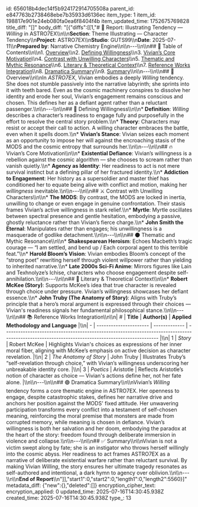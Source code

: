 id: 656018b4dec14f5b924172914705508a
parent_id: e847763b2738468ebe7b35933d6136ec
item_type: 1
item_id: 198817e901e24eb080fa0ea6f8404f4b
item_updated_time: 1752675769828
title_diff: "[]"
body_diff: "[{\"diffs\":[[1,\"# 📘 Report: Illustrating Tendency — *Willing* in ASTRO7EX\\\n\\\n**Section**: Theme Illustrating — Character Tendency\\\n**Project**: ASTRO7EX\\\n**Studio**: GUTS99\\\n**Date**: 2025-07-11\\\n**Prepared by**: Narrative Chemistry Engine\\\n\\\n---\\\n\\\n## 📓 Table of Contents\\\n\\\n1. [Overview](#overview)\\\n2. [Defining Willingness](#defining-willingness)\\\n3. [Vivian’s Core Motivation](#vivians-core-motivation)\\\n4. [Contrast with Unwilling Characters](#contrast-with-unwilling-characters)\\\n5. [Thematic and Mythic Resonance](#thematic-and-mythic-resonance)\\\n6. [Literary & Theoretical Context](#literary--theoretical-context)\\\n7. [Reference Works Integration](#reference-works-integration)\\\n8. [Dramatica Summary](#dramatica-summary)\\\n9. [Summary](#summary)\\\n\\\n---\\\n\\\n## 🧠 Overview\\\n\\\nIn *ASTRO7EX*, Vivian embodies a deeply *Willing* tendency. She does not stumble passively into the narrative labyrinth; she sprints into it with teeth bared. Even as the cosmic machinery conspires to dissolve her identity and erode her soul, Vivian’s engagement remains conscious and chosen. This defines her as a defiant agent rather than a reluctant passenger.\\\n\\\n---\\\n\\\n## 🎯 Defining Willingness\\\n\\\n* **Definition**: *Willing* describes a character’s readiness to engage fully and purposefully in the effort to resolve the central story problem.\\\n* **Theory**: Characters may resist or accept their call to action. A willing character embraces the battle, even when it spells doom.\\\n* **Vivian’s Stance**: Vivian seizes each moment as an opportunity to impose her will against the encroaching stasis of the MODS and the cosmic entropy that surrounds her.\\\n\\\n---\\\n\\\n## 🔥 Vivian’s Core Motivation\\\n\\\n* **Existential Defiance**: Vivian’s willingness is a rebellion against the cosmic algorithm — she chooses to scream rather than vanish quietly.\\\n* **Agency as Identity**: Her readiness to act is not mere survival instinct but a defining pillar of her fractured identity.\\\n* **Addiction to Engagement**: Her history as a supersoldier and master thief has conditioned her to equate being alive with conflict and motion, making her *willingness* inevitable.\\\n\\\n---\\\n\\\n## ⚔️ Contrast with Unwilling Characters\\\n\\\n* **The MODS**: By contrast, the MODS are locked in inertia, unwilling to change or even engage in genuine confrontation. Their stasis frames Vivian’s active willingness in stark relief.\\\n* **Myrtle**: Myrtle oscillates between spectral presence and gentle hesitation, embodying a passive, ghostly reluctance rather than Vivian’s fierce charge.\\\n* **John Smith the Eternal**: Manipulates rather than engages; his unwillingness is a masquerade of godlike detachment.\\\n\\\n---\\\n\\\n## 🌑 Thematic and Mythic Resonance\\\n\\\n* **Shakespearean Heroism**: Echoes Macbeth’s tragic courage — “I am settled, and bend up / Each corporal agent to this terrible feat.”\\\n* **Harold Bloom’s Vision**: Vivian embodies Bloom’s concept of the “strong poet” rewriting herself through violent willpower rather than yielding to inherited narrative.\\\n* **Late 2000s Sci-Fi Anime**: Mirrors figures like Lain and Texhnolyze’s Ichise, characters who choose engagement despite self-annihilation.\\\n\\\n---\\\n\\\n## 📖 Literary & Theoretical Context\\\n\\\n* **Robert McKee (Story)**: Supports McKee’s idea that true character is revealed through choice under pressure. Vivian’s willingness showcases her defiant essence.\\\n* **John Truby (The Anatomy of Story)**: Aligns with Truby’s principle that a hero’s moral argument is expressed through their choices — Vivian's readiness signals her fundamental philosophical stance.\\\n\\\n---\\\n\\\n## 📚 Reference Works Integration\\\n\\\n| # | **Title**              | **Author(s)** | **Applied Methodology and Language**                                                                                                            |\\\n| - | ---------------------- | ------------- | ----------------------------------------------------------------------------------------------------------------------------------------------- |\\\n| 1 | *Story*                | Robert McKee  | Highlights Vivian's choices as expressions of her inner moral fiber, aligning with McKee’s emphasis on active decision as character revelation. |\\\n| 2 | *The Anatomy of Story* | John Truby    | Illustrates Truby’s “self-revelation through choice,” with Vivian’s willingness underscoring her unbreakable identity core.                     |\\\n| 3 | *Poetics*              | Aristotle     | Reflects Aristotle’s notion of character as choice — Vivian's actions define her, not her fate alone.                                           |\\\n\\\n---\\\n\\\n## 🟣 Dramatica Summary\\\n\\\nVivian’s *Willing* tendency forms a core thematic engine in ASTRO7EX. Her openness to engage, despite catastrophic stakes, defines her narrative drive and anchors her position against the MODS' fixed attitude. Her unwavering participation transforms every conflict into a testament of self-chosen meaning, reinforcing the moral premise that monsters are made from corrupted memory, while meaning is chosen in defiance. Vivian’s willingness is both her salvation and her doom, embodying the paradox at the heart of the story: freedom found through deliberate immersion in violence and collapse.\\\n\\\n---\\\n\\\n## ✅ Summary\\\n\\\nVivian is not a victim swept along by fate; she is an instigator who throws herself willingly into the cosmic abyss. Her readiness to act frames ASTRO7EX as a narrative of deliberate existential warfare rather than reluctant survival. By making Vivian *Willing*, the story ensures her ultimate tragedy resonates as self-authored and intentional, a dark hymn to agency over oblivion.\\\n\\\n---\\\n\\\n**End of Report**\\\n\"]],\"start1\":0,\"start2\":0,\"length1\":0,\"length2\":5560}]"
metadata_diff: {"new":{},"deleted":[]}
encryption_cipher_text: 
encryption_applied: 0
updated_time: 2025-07-16T14:30:45.938Z
created_time: 2025-07-16T14:30:45.938Z
type_: 13